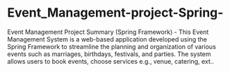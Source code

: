 # Event_Management-project-Spring-
Event Management Project Summary (Spring Framework) - This Event Management System is a web-based application developed using the Spring Framework to streamline the planning and organization of various events such as marriages, birthdays, festivals, and parties. The system allows users to book events, choose services e.g., venue, catering, ext..
